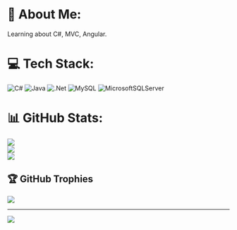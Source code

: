 # 💫 About Me:
Learning about C#, MVC, Angular.<br>


# 💻 Tech Stack:
![C#](https://img.shields.io/badge/c%23-%23239120.svg?style=for-the-badge&logo=csharp&logoColor=white) ![Java](https://img.shields.io/badge/java-%23ED8B00.svg?style=for-the-badge&logo=openjdk&logoColor=white) ![.Net](https://img.shields.io/badge/.NET-5C2D91?style=for-the-badge&logo=.net&logoColor=white) ![MySQL](https://img.shields.io/badge/mysql-4479A1.svg?style=for-the-badge&logo=mysql&logoColor=white) ![MicrosoftSQLServer](https://img.shields.io/badge/Microsoft%20SQL%20Server-CC2927?style=for-the-badge&logo=microsoft%20sql%20server&logoColor=white)
# 📊 GitHub Stats:
![](https://github-readme-stats.vercel.app/api?username=Jonatam-Sturcio&theme=dark&hide_border=false&include_all_commits=false&count_private=false)<br/>
![](https://github-readme-streak-stats.herokuapp.com/?user=Jonatam-Sturcio&theme=dark&hide_border=false)<br/>
![](https://github-readme-stats.vercel.app/api/top-langs/?username=Jonatam-Sturcio&theme=dark&hide_border=false&include_all_commits=false&count_private=false&layout=compact)

## 🏆 GitHub Trophies
![](https://github-profile-trophy.vercel.app/?username=Jonatam-Sturcio&theme=radical&no-frame=false&no-bg=true&margin-w=4)

---
[![](https://visitcount.itsvg.in/api?id=Jonatam-Sturcio&icon=0&color=0)](https://visitcount.itsvg.in)

<!-- Proudly created with GPRM ( https://gprm.itsvg.in ) -->

